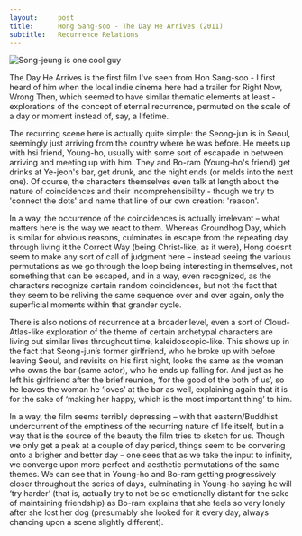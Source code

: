 ```yaml
---
layout:     post
title:      Hong Sang-soo - The Day He Arrives (2011)
subtitle:   Recurrence Relations
---
```


![Song-jeung is one cool guy]({{site.baseurl}}/film/images/hong-sang-soo-the-day-he-arrives.jpg)

The Day He Arrives is the first film I've seen from Hon Sang-soo - I first heard of him when the local indie cinema here had a trailer for Right Now, Wrong Then, which seemed to have similar thematic elements at least - explorations of the concept of eternal recurrence, permuted on the scale of a day or moment instead of, say, a lifetime.

The recurring scene here is actually quite simple: the Seong-jun is in Seoul, seemingly just arriving from the country where he was before. He meets up with hsi friend, Young-ho, usually with some sort of escapade in between arriving and meeting up with him. They and Bo-ram (Young-ho's friend) get drinks at Ye-jeon's bar, get drunk, and the night ends (or melds into the next one). Of course, the characters themselves even talk at length about the nature of coincidences and their incomprehensibility - though we try to 'connect the dots' and name that line of our own creation: 'reason'.

In a way, the occurrence of the coincidences is actually irrelevant – what matters here is the way we react to them. Whereas Groundhog Day, which is similar for obvious reasons, culminates in escape from the repeating day through living it the Correct Way (being Christ-like, as it were), Hong doesnt seem to make any sort of call of judgment here – instead seeing the various permutations as we go through the loop being interesting in themselves, not something that can be escaped, and in a way, even recognized, as the characters recognize certain random coincidences, but not the fact that they seem to be reliving the same sequence over and over again, only the superficial moments within that grander cycle.

There is also notions of recurrence at a broader level, even a sort of Cloud-Atlas-like exploration of the theme of certain archetypal characters are living out similar lives throughout time, kaleidoscopic-like. This shows up in the fact that Seong-jun’s former girlfriend, who he broke up with before leaving Seoul, and revisits on his first night, looks the same as the woman who owns the bar (same actor), who he ends up falling for. And just as he left his girlfriend after the brief reunion, ‘for the good of the both of us’, so he leaves the woman he ‘loves’ at the bar as well, explaining again that it is for the sake of ‘making her happy, which is the most important thing’ to him.

In a way, the film seems terribly depressing – with that eastern/Buddhist undercurrent of the emptiness of the recurring nature of life itself, but in a way that is the source of the beauty the film tries to sketch for us. Though we only get a peak at a couple of day period, things seem to be convering onto a brigher and better day – one sees that as we take the input to infinity, we converge upon more perfect and aesthetic permutations of the same themes. We can see that in Young-ho and Bo-ram getting progressively closer throughout the series of days, culminating in Young-ho saying he will ‘try harder’ (that is, actually try to not be so emotionally distant for the sake of maintaining friendship) as Bo-ram explains that she feels so very lonely after she lost her dog (presumably she looked for it every day, always chancing upon a scene slightly different).